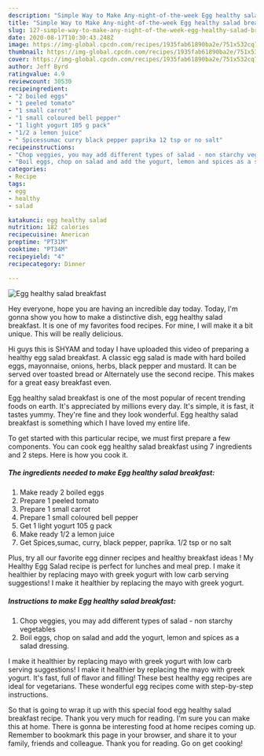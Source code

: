 ```yaml
---
description: "Simple Way to Make Any-night-of-the-week Egg healthy salad breakfast"
title: "Simple Way to Make Any-night-of-the-week Egg healthy salad breakfast"
slug: 127-simple-way-to-make-any-night-of-the-week-egg-healthy-salad-breakfast
date: 2020-08-17T10:30:43.248Z
image: https://img-global.cpcdn.com/recipes/1935fab61890ba2e/751x532cq70/egg-healthy-salad-breakfast-recipe-main-photo.jpg
thumbnail: https://img-global.cpcdn.com/recipes/1935fab61890ba2e/751x532cq70/egg-healthy-salad-breakfast-recipe-main-photo.jpg
cover: https://img-global.cpcdn.com/recipes/1935fab61890ba2e/751x532cq70/egg-healthy-salad-breakfast-recipe-main-photo.jpg
author: Jeff Byrd
ratingvalue: 4.9
reviewcount: 30530
recipeingredient:
- "2 boiled eggs"
- "1 peeled tomato"
- "1 small carrot"
- "1 small coloured bell pepper"
- "1 light yogurt 105 g pack"
- "1/2 a lemon juice"
- " Spicessumac curry black pepper paprika 12 tsp or no salt"
recipeinstructions:
- "Chop veggies, you may add different types of salad - non starchy vegetables"
- "Boil eggs, chop on salad and add the yogurt, lemon and spices as a salad dressing."
categories:
- Recipe
tags:
- egg
- healthy
- salad

katakunci: egg healthy salad 
nutrition: 182 calories
recipecuisine: American
preptime: "PT31M"
cooktime: "PT34M"
recipeyield: "4"
recipecategory: Dinner

---
```



![Egg healthy salad breakfast](https://img-global.cpcdn.com/recipes/1935fab61890ba2e/751x532cq70/egg-healthy-salad-breakfast-recipe-main-photo.jpg)

Hey everyone, hope you are having an incredible day today. Today, I'm gonna show you how to make a distinctive dish, egg healthy salad breakfast. It is one of my favorites food recipes. For mine, I will make it a bit unique. This will be really delicious.

Hi guys this is SHYAM and today I have uploaded this video of preparing a healthy egg salad breakfast. A classic egg salad is made with hard boiled eggs, mayonnaise, onions, herbs, black pepper and mustard. It can be served over toasted bread or Alternately use the second recipe. This makes for a great easy breakfast even.

Egg healthy salad breakfast is one of the most popular of recent trending foods on earth. It's appreciated by millions every day. It's simple, it is fast, it tastes yummy. They're fine and they look wonderful. Egg healthy salad breakfast is something which I have loved my entire life.


To get started with this particular recipe, we must first prepare a few components. You can cook egg healthy salad breakfast using 7 ingredients and 2 steps. Here is how you cook it.

<!--inarticleads1-->

##### The ingredients needed to make Egg healthy salad breakfast:

1. Make ready 2 boiled eggs
1. Prepare 1 peeled tomato
1. Prepare 1 small carrot
1. Prepare 1 small coloured bell pepper
1. Get 1 light yogurt 105 g pack
1. Make ready 1/2 a lemon juice
1. Get  Spices,sumac, curry, black pepper, paprika. 1/2 tsp or no salt


Plus, try all our favorite egg dinner recipes and healthy breakfast ideas ! My Healthy Egg Salad recipe is perfect for lunches and meal prep. I make it healthier by replacing mayo with greek yogurt with low carb serving suggestions! I make it healthier by replacing the mayo with greek yogurt. 

<!--inarticleads2-->

##### Instructions to make Egg healthy salad breakfast:

1. Chop veggies, you may add different types of salad - non starchy vegetables
1. Boil eggs, chop on salad and add the yogurt, lemon and spices as a salad dressing.


I make it healthier by replacing mayo with greek yogurt with low carb serving suggestions! I make it healthier by replacing the mayo with greek yogurt. It&#39;s fast, full of flavor and filling! These best healthy egg recipes are ideal for vegetarians. These wonderful egg recipes come with step-by-step instructions. 

So that is going to wrap it up with this special food egg healthy salad breakfast recipe. Thank you very much for reading. I'm sure you can make this at home. There is gonna be interesting food at home recipes coming up. Remember to bookmark this page in your browser, and share it to your family, friends and colleague. Thank you for reading. Go on get cooking!
